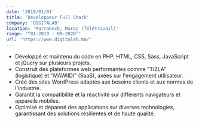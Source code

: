 ```yaml
---
date: '2019/01/01'
title: 'Développeur Full Stack'
company: 'DIGITALAB'
location: 'Marrakech, Maroc (Télétravail)'
range: '“01-2019 - 09-2020”'
url: 'https://www.digitalab.ma/'
---
```


- Développé et maintenu du code en PHP, HTML, CSS, Sass, JavaScript et jQuery sur plusieurs projets.
- Construit des plateformes web performantes comme "TIZLA" (logistique) et "MAWIIDI" (SaaS), axées sur l'engagement utilisateur.
- Créé des sites WordPress adaptés aux besoins clients et aux normes de l'industrie.
- Garantit la compatibilité et la réactivité sur différents navigateurs et appareils mobiles.
- Optimisé et dépanné des applications sur diverses technologies, garantissant des solutions résilientes et de haute qualité.
